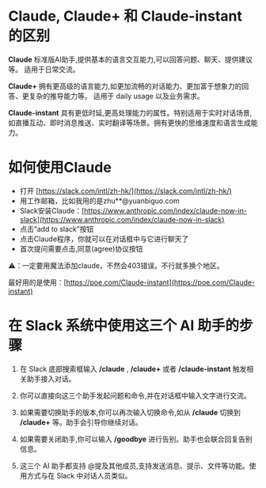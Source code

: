 # Claude, Claude+ 和 Claude-instant 的区别

**Claude** 标准版AI助手,提供基本的语言交互能力,可以回答问题、聊天、提供建议等。  适用于日常交流。 

**Claude+** 拥有更高级的语言能力,如更加流畅的对话能力、更加富于想象力的回答、更复杂的推导能力等。   适用于 daily usage 以及业务需求。 

**Claude-instant** 具有更低时延,更高处理能力的属性。特别适用于实时对话场景,如直播互动、即时消息推送、实时翻译等场景。拥有更快的思维速度和语言生成能力。 

# 如何使用Claude

- 打开 [https://slack.com/intl/zh-hk/](https://slack.com/intl/zh-hk/)
- 用工作邮箱，比如我用的是zhu**@yuanbiguo.com
- Slack安装Claude：[https://www.anthropic.com/index/claude-now-in-slack](https://www.anthropic.com/index/claude-now-in-slack)
- 点击“add to slack”按钮
- 点击Claude程序，你就可以在对话框中与它进行聊天了
- 首次提问需要点击,同意(agree)协议按钮

⚠️：一定要用魔法添加claude，不然会403错误。不行就多换个地区。

最好用的是使用：[https://poe.com/Claude-instant](https://poe.com/Claude-instant)

# 在 Slack 系统中使用这三个 AI 助手的步骤

1. 在 Slack 底部搜索框输入 **/claude** , **/claude+** 或者 **/claude-instant** 触发相关助手接入对话。 

2. 你可以直接向这三个助手发起问题和命令,并在对话框中输入文字进行交流。 

3. 如果需要切换助手的版本,你可以再次输入切换命令,如从 **/claude** 切换到 **/claude+** 等。助手会引导你继续对话。 

4. 如果需要关闭助手,你可以输入 **/goodbye** 进行告别。助手也会联合回复告别信息。 

5. 这三个 AI 助手都支持 @提及其他成员,支持发送消息、提示、文件等功能。使用方式与在 Slack 中对话人员类似。 

